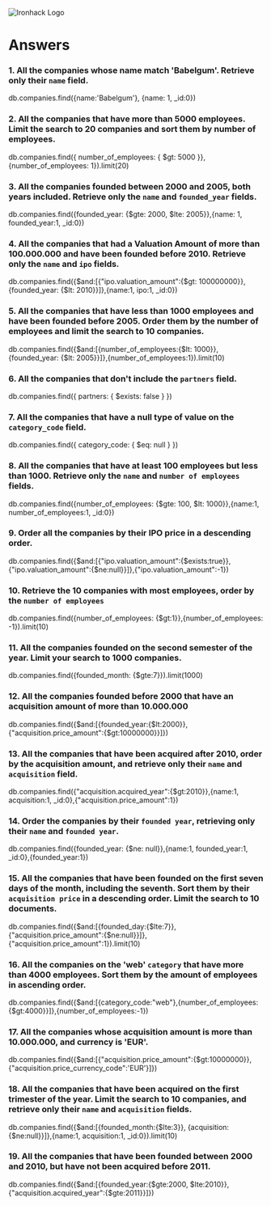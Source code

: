 ![Ironhack Logo](https://i.imgur.com/1QgrNNw.png)

# Answers

### 1. All the companies whose name match 'Babelgum'. Retrieve only their `name` field.
db.companies.find({name:'Babelgum'}, {name: 1, _id:0})


### 2. All the companies that have more than 5000 employees. Limit the search to 20 companies and sort them by **number of employees**.
db.companies.find({ number_of_employees: { $gt: 5000 }}, {number_of_employees: 1}).limit(20)


### 3. All the companies founded between 2000 and 2005, both years included. Retrieve only the `name` and `founded_year` fields.
db.companies.find({founded_year: {$gte: 2000, $lte: 2005}},{name: 1, founded_year:1, _id:0})


### 4. All the companies that had a Valuation Amount of more than 100.000.000 and have been founded before 2010. Retrieve only the `name` and `ipo` fields.
db.companies.find({$and:[{"ipo.valuation_amount":{$gt: 100000000}},{founded_year: {$lt: 2010}}]},{name:1, ipo:1, _id:0})



### 5. All the companies that have less than 1000 employees and have been founded before 2005. Order them by the number of employees and limit the search to 10 companies.
db.companies.find({$and:[{number_of_employees:{$lt: 1000}},{founded_year: {$lt: 2005}}]},{number_of_employees:1}).limit(10)



### 6. All the companies that don't include the `partners` field.
db.companies.find({ partners: { $exists: false } })


### 7. All the companies that have a null type of value on the `category_code` field.
db.companies.find({ category_code: { $eq: null } })


### 8. All the companies that have at least 100 employees but less than 1000. Retrieve only the `name` and `number of employees` fields.
db.companies.find({number_of_employees: {$gte: 100, $lt: 1000}},{name:1, number_of_employees:1, _id:0})


### 9. Order all the companies by their IPO price in a descending order.
db.companies.find({$and:[{"ipo.valuation_amount":{$exists:true}},{"ipo.valuation_amount":{$ne:null}}]},{"ipo.valuation_amount":-1})


### 10. Retrieve the 10 companies with most employees, order by the `number of employees`
db.companies.find({number_of_employees: {$gt:1}},{number_of_employees: -1}).limit(10)

### 11. All the companies founded on the second semester of the year. Limit your search to 1000 companies.
db.companies.find({founded_month: {$gte:7}}).limit(1000)


### 12. All the companies founded before 2000 that have an acquisition amount of more than 10.000.000
db.companies.find({$and:[{founded_year:{$lt:2000}},{"acquisition.price_amount":{$gt:10000000}}]})


### 13. All the companies that have been acquired after 2010, order by the acquisition amount, and retrieve only their `name` and `acquisition` field.
db.companies.find({"acquisition.acquired_year":{$gt:2010}},{name:1, acquisition:1, _id:0},{"acquisition.price_amount":1})


### 14. Order the companies by their `founded year`, retrieving only their `name` and `founded year`.
db.companies.find({founded_year: {$ne: null}},{name:1, founded_year:1, _id:0},{founded_year:1})


### 15. All the companies that have been founded on the first seven days of the month, including the seventh. Sort them by their `acquisition price` in a descending order. Limit the search to 10 documents.
db.companies.find({$and:[{founded_day:{$lte:7}},{"acquisition.price_amount":{$ne:null}}]},{"acquisition.price_amount":1}).limit(10)

### 16. All the companies on the 'web' `category` that have more than 4000 employees. Sort them by the amount of employees in ascending order.

db.companies.find({$and:[{category_code:"web"},{number_of_employees:{$gt:4000}}]},{number_of_employees:-1})

### 17. All the companies whose acquisition amount is more than 10.000.000, and currency is 'EUR'.
db.companies.find({$and:[{"acquisition.price_amount":{$gt:10000000}},{"acquisition.price_currency_code":'EUR'}]})


### 18. All the companies that have been acquired on the first trimester of the year. Limit the search to 10 companies, and retrieve only their `name` and `acquisition` fields.
db.companies.find({$and:[{founded_month:{$lte:3}}, {acquisition:{$ne:null}}]},{name:1, acquisition:1, _id:0}).limit(10)


### 19. All the companies that have been founded between 2000 and 2010, but have not been acquired before 2011.
db.companies.find({$and:[{founded_year:{$gte:2000, $lte:2010}},{"acquisition.acquired_year":{$gte:2011}}]})


